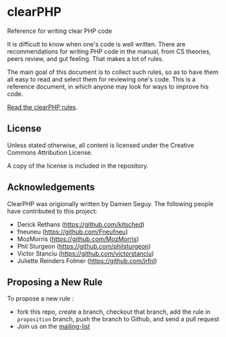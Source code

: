 clearPHP
========

Reference for writing clear PHP code 

It is difficult to know when one's code is well written. There are recommendations for writing PHP code in the manual, from CS theories, peers review, and gut feeling. That makes a lot of rules. 

The main goal of this document is to collect such rules, so as to have them all easy to read and select them for reviewing one's code. This is a reference document, in which anyone may look for ways to improve his code. 

<a href="rules/README.md">Read the clearPHP rules</a>.

License
------------------------------------

Unless stated otherwise, all content is licensed under the Creative Commons Attribution License.

A copy of the license is included in the repository.

Acknowledgements
------------------------------------

ClearPHP was origionally written by Damien Seguy. The following people have contributed to this project:

* Derick Rethans (https://github.com/kitsched)
* fneuneu (https://github.com/Fneufneu)
* MozMorris (https://github.com/MozMorris)
* Phil Sturgeon (https://github.com/philsturgeon)
* Victor Stanciu (https://github.com/victorstanciu)
* Juliette Reinders Folmer (https://github.com/jrfnl)

Proposing a New Rule
------------------------------------

To propose a new rule :

- fork this repo, create a branch, checkout that branch, add the rule in `proposition` branch, push the branch to Github, and send a pull request
- Join us on the [mailing-list](https://groups.google.com/forum/#!forum/clearphp)
